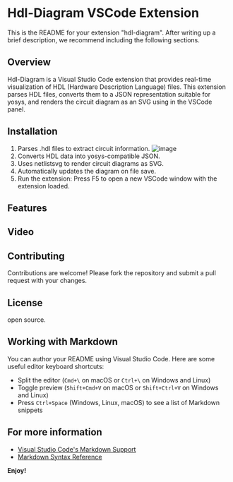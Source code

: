 # Hdl-Diagram VSCode Extension

This is the README for your extension "hdl-diagram". After writing up a brief description, we recommend including the following sections.

## Overview

Hdl-Diagram is a Visual Studio Code extension that provides real-time visualization of HDL (Hardware Description Language) files. This extension parses HDL files, converts them to a JSON representation suitable for yosys, and renders the circuit diagram as an SVG using in the VSCode panel.

## Installation

1. Parses .hdl files to extract circuit information.
![image](https://github.com/user-attachments/assets/f5497ff9-f510-4211-b9f3-cfef9583177f)
2. Converts HDL data into yosys-compatible JSON. 
3. Uses netlistsvg to render circuit diagrams as SVG.
4. Automatically updates the diagram on file save.
5. Run the extension:
Press F5 to open a new VSCode window with the extension loaded.

## Features


## Video


## Contributing

Contributions are welcome! Please fork the repository and submit a pull request with your changes.

## License

open source.

## Working with Markdown

You can author your README using Visual Studio Code.  Here are some useful editor keyboard shortcuts:

* Split the editor (`Cmd+\` on macOS or `Ctrl+\` on Windows and Linux)
* Toggle preview (`Shift+Cmd+V` on macOS or `Shift+Ctrl+V` on Windows and Linux)
* Press `Ctrl+Space` (Windows, Linux, macOS) to see a list of Markdown snippets

## For more information

* [Visual Studio Code's Markdown Support](http://code.visualstudio.com/docs/languages/markdown)
* [Markdown Syntax Reference](https://help.github.com/articles/markdown-basics/)

**Enjoy!**
